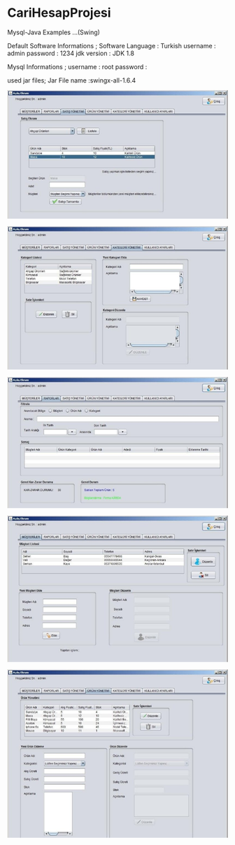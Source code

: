 # CariHesapProjesi
Mysql-Java Examples ...(Swing)


Default Software Informations ;
Software Language : Turkish
username          : admin
password          : 1234
jdk version       : JDK 1.8

Mysql Informations ;
username          : root
password          : 

used jar files;
Jar File name     :swingx-all-1.6.4

![alt text](1.jpeg "Project Photo 1")

![alt text](2.jpeg "Project Photo 2")

![alt text](3.jpeg "Project Photo 3")

![alt text](4.jpeg "Project Photo 4")

![alt text](5.jpeg "Project Photo 5")

